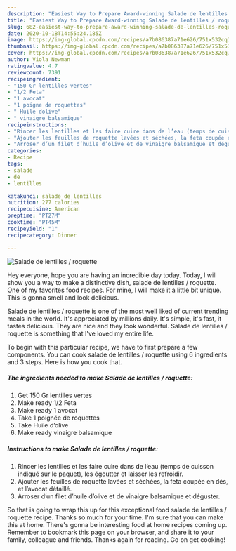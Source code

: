 ```yaml
---
description: "Easiest Way to Prepare Award-winning Salade de lentilles / roquette"
title: "Easiest Way to Prepare Award-winning Salade de lentilles / roquette"
slug: 682-easiest-way-to-prepare-award-winning-salade-de-lentilles-roquette
date: 2020-10-18T14:55:24.185Z
image: https://img-global.cpcdn.com/recipes/a7b086387a71e626/751x532cq70/salade-de-lentilles-roquette-photo-principale-de-la-recette.jpg
thumbnail: https://img-global.cpcdn.com/recipes/a7b086387a71e626/751x532cq70/salade-de-lentilles-roquette-photo-principale-de-la-recette.jpg
cover: https://img-global.cpcdn.com/recipes/a7b086387a71e626/751x532cq70/salade-de-lentilles-roquette-photo-principale-de-la-recette.jpg
author: Viola Newman
ratingvalue: 4.7
reviewcount: 7391
recipeingredient:
- "150 Gr lentilles vertes"
- "1/2 Feta"
- "1 avocat"
- "1 poigne de roquettes"
- " Huile dolive"
- " vinaigre balsamique"
recipeinstructions:
- "Rincer les lentilles et les faire cuire dans de l’eau (temps de cuisson indiqué sur le paquet), les égoutter et laisser les refroidir."
- "Ajouter les feuilles de roquette lavées et séchées, la feta coupée en dés, et l’avocat détaillé."
- "Arroser d’un filet d’huile d’olive et de vinaigre balsamique et déguster."
categories:
- Recipe
tags:
- salade
- de
- lentilles

katakunci: salade de lentilles 
nutrition: 277 calories
recipecuisine: American
preptime: "PT27M"
cooktime: "PT45M"
recipeyield: "1"
recipecategory: Dinner

---
```



![Salade de lentilles / roquette](https://img-global.cpcdn.com/recipes/a7b086387a71e626/751x532cq70/salade-de-lentilles-roquette-photo-principale-de-la-recette.jpg)

Hey everyone, hope you are having an incredible day today. Today, I will show you a way to make a distinctive dish, salade de lentilles / roquette. One of my favorites food recipes. For mine, I will make it a little bit unique. This is gonna smell and look delicious.

Salade de lentilles / roquette is one of the most well liked of current trending meals in the world. It's appreciated by millions daily. It's simple, it's fast, it tastes delicious. They are nice and they look wonderful. Salade de lentilles / roquette is something that I've loved my entire life.




To begin with this particular recipe, we have to first prepare a few components. You can cook salade de lentilles / roquette using 6 ingredients and 3 steps. Here is how you cook that.

<!--inarticleads1-->

##### The ingredients needed to make Salade de lentilles / roquette:

1. Get 150 Gr lentilles vertes
1. Make ready 1/2 Feta
1. Make ready 1 avocat
1. Take 1 poignée de roquettes
1. Take  Huile d’olive
1. Make ready  vinaigre balsamique




<!--inarticleads2-->

##### Instructions to make Salade de lentilles / roquette:

1. Rincer les lentilles et les faire cuire dans de l’eau (temps de cuisson indiqué sur le paquet), les égoutter et laisser les refroidir.
1. Ajouter les feuilles de roquette lavées et séchées, la feta coupée en dés, et l’avocat détaillé.
1. Arroser d’un filet d’huile d’olive et de vinaigre balsamique et déguster.




So that is going to wrap this up for this exceptional food salade de lentilles / roquette recipe. Thanks so much for your time. I'm sure that you can make this at home. There's gonna be interesting food at home recipes coming up. Remember to bookmark this page on your browser, and share it to your family, colleague and friends. Thanks again for reading. Go on get cooking!
